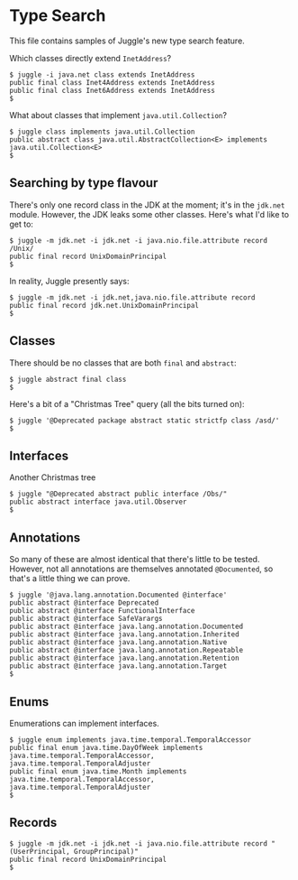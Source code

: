 # Type Search

This file contains samples of Juggle's new type search feature.

Which classes directly extend `InetAddress`?
````
$ juggle -i java.net class extends InetAddress
public final class Inet4Address extends InetAddress
public final class Inet6Address extends InetAddress
$
````

What about classes that implement `java.util.Collection`?
````
$ juggle class implements java.util.Collection
public abstract class java.util.AbstractCollection<E> implements java.util.Collection<E>
$
````

## Searching by type flavour

There's only one record class in the JDK at the moment; it's in the `jdk.net` 
module.  However, the JDK leaks some other classes.  Here's what I'd like to
get to:
````
$ juggle -m jdk.net -i jdk.net -i java.nio.file.attribute record /Unix/
public final record UnixDomainPrincipal
$
````

In reality, Juggle presently says:
````
$ juggle -m jdk.net -i jdk.net,java.nio.file.attribute record
public final record jdk.net.UnixDomainPrincipal
$
````

## Classes

There should be no classes that are both `final` and `abstract`:
````
$ juggle abstract final class
$
````

Here's a bit of a "Christmas Tree" query (all the bits turned on):
````
$ juggle '@Deprecated package abstract static strictfp class /asd/'
$
````

## Interfaces

Another Christmas tree
````
$ juggle "@Deprecated abstract public interface /Obs/"  
public abstract interface java.util.Observer
$
````

## Annotations

So many of these are almost identical that there's little to be tested.
However, not all annotations are themselves annotated `@Documented`, so
that's a little thing we can prove.
````
$ juggle '@java.lang.annotation.Documented @interface'       
public abstract @interface Deprecated
public abstract @interface FunctionalInterface
public abstract @interface SafeVarargs
public abstract @interface java.lang.annotation.Documented
public abstract @interface java.lang.annotation.Inherited
public abstract @interface java.lang.annotation.Native
public abstract @interface java.lang.annotation.Repeatable
public abstract @interface java.lang.annotation.Retention
public abstract @interface java.lang.annotation.Target
$
````

## Enums

Enumerations can implement interfaces.
````
$ juggle enum implements java.time.temporal.TemporalAccessor
public final enum java.time.DayOfWeek implements java.time.temporal.TemporalAccessor, java.time.temporal.TemporalAdjuster
public final enum java.time.Month implements java.time.temporal.TemporalAccessor, java.time.temporal.TemporalAdjuster
$
````

## Records

````
$ juggle -m jdk.net -i jdk.net -i java.nio.file.attribute record "(UserPrincipal, GroupPrincipal)"
public final record UnixDomainPrincipal
$
````
